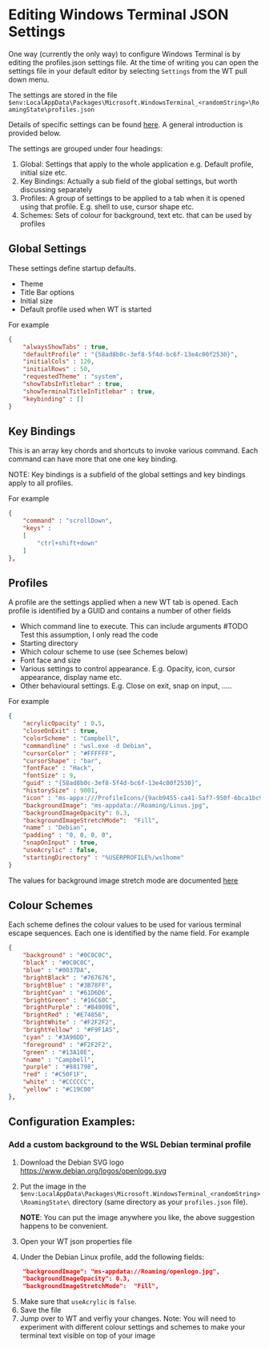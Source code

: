 # Editing Windows Terminal JSON Settings

One way (currently the only way) to configure Windows Terminal is by editing the profiles.json settings file. At
the time of writing you can open the settings file in your default editor by selecting
`Settings` from the WT pull down menu.

The settings are stored in the file `$env:LocalAppData\Packages\Microsoft.WindowsTerminal_<randomString>\RoamingState\profiles.json` 

Details of specific settings can be found [here](../cascadia/SettingsSchema.md). A general introduction is provided below.

The settings are grouped under four headings:

1. Global: Settings that apply to the whole application e.g. Default profile, initial size etc.
2. Key Bindings: Actually a sub field of the global settings, but worth discussing separately
3. Profiles: A group of settings to be applied to a tab when it is opened using that profile. E.g. shell to use, cursor shape etc.
4. Schemes: Sets of colour for background, text etc. that can be used by profiles

## Global Settings

These settings define startup defaults.

* Theme
* Title Bar options
* Initial size
* Default profile used when WT is started

For example

```json
{
    "alwaysShowTabs" : true,
    "defaultProfile" : "{58ad8b0c-3ef8-5f4d-bc6f-13e4c00f2530}",
    "initialCols" : 120,
    "initialRows" : 50,
    "requestedTheme" : "system",
    "showTabsInTitlebar" : true,
    "showTerminalTitleInTitlebar" : true,
    "keybinding" : []
}
```

## Key Bindings

This is an array key chords and shortcuts to invoke various command.
Each command can have more that one one key binding.

NOTE: Key bindings is a subfield of the global settings and
key bindings apply to all profiles.

For example

```json
{
    "command" : "scrollDown",
    "keys" : 
    [
        "ctrl+shift+down"
    ]
},
```

## Profiles

A profile are the settings applied when a new WT tab is opened. Each profile is identified by a GUID and contains
a number of other fields

* Which command line to execute. This can include arguments #TODO Test this assumption, I only read the code
* Starting directory
* Which colour scheme to use (see Schemes below)
* Font face and size
* Various settings to control appearance. E.g. Opacity, icon, cursor appearance, display name etc.
* Other behavioural settings. E.g. Close on exit, snap on input, .....

For example 

```json
{
    "acrylicOpacity" : 0.5,
    "closeOnExit" : true,
    "colorScheme" : "Campbell",
    "commandline" : "wsl.exe -d Debian",
    "cursorColor" : "#FFFFFF",
    "cursorShape" : "bar",
    "fontFace" : "Hack",
    "fontSize" : 9,
    "guid" : "{58ad8b0c-3ef8-5f4d-bc6f-13e4c00f2530}",
    "historySize" : 9001,
    "icon" : "ms-appx:///ProfileIcons/{9acb9455-ca41-5af7-950f-6bca1bc9722f}.png",
    "backgroundImage": "ms-appdata://Roaming/Linus.jpg",
    "backgroundImageOpacity": 0.3,
    "backgroundImageStretchMode":  "Fill",
    "name" : "Debian",
    "padding" : "0, 0, 0, 0",
    "snapOnInput" : true,
    "useAcrylic" : false,
    "startingDirectory" : "%USERPROFILE%/wslhome"
}
```

The values for background image stretch mode are documented [here](https://docs.microsoft.com/en-us/uwp/api/windows.ui.xaml.media.stretch)

##  Colour Schemes

Each scheme defines the colour values to be used for various terminal escape sequences.
Each one is identified by the name field. For example

```json
{
    "background" : "#0C0C0C",
    "black" : "#0C0C0C",
    "blue" : "#0037DA",
    "brightBlack" : "#767676",
    "brightBlue" : "#3B78FF",
    "brightCyan" : "#61D6D6",
    "brightGreen" : "#16C60C",
    "brightPurple" : "#B4009E",
    "brightRed" : "#E74856",
    "brightWhite" : "#F2F2F2",
    "brightYellow" : "#F9F1A5",
    "cyan" : "#3A96DD",
    "foreground" : "#F2F2F2",
    "green" : "#13A10E",
    "name" : "Campbell",
    "purple" : "#881798",
    "red" : "#C50F1F",
    "white" : "#CCCCCC",
    "yellow" : "#C19C00"
},
```
## Configuration Examples:

### Add a custom background to the WSL Debian terminal profile

1. Download the Debian SVG logo https://www.debian.org/logos/openlogo.svg
2. Put the image in the
 `$env:LocalAppData\Packages\Microsoft.WindowsTerminal_<randomString>\RoamingState\`
 directory (same directory as your `profiles.json` file).

    __NOTE__:  You can put the image anywhere you like, the above suggestion happens to be convenient.
3. Open your WT json properties file
4. Under the Debian Linux profile, add the following fields:
```json
    "backgroundImage": "ms-appdata://Roaming/openlogo.jpg",
    "backgroundImageOpacity": 0.3,
    "backgroundImageStretchMode":  "Fill",
```
5. Make sure that `useAcrylic` is `false`.
6. Save the file
7. Jump over to WT and verfiy your changes.
Note: You will need to experiment with different colour settings
and schemes to make your terminal text visible on top of your image

